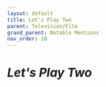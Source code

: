 ```yaml
---
layout: default
title: Let's Play Two
parent: Television/Film
grand_parent: Notable Mentions
nav_order: 10
---
```


# *Let's Play Two*